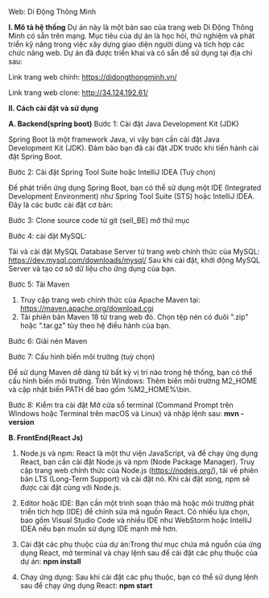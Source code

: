 Web: Di Động Thông Minh

**I. Mô tả hệ thống**
Dự án này là một bản sao của trang web Di Động Thông Minh có sẵn trên mạng. 
Mục tiêu của dự án là học hỏi, thử nghiệm và phát triển kỹ năng trong việc xây dựng giao diện người dùng
và tích hợp các chức năng web. Dự án đã được triển khai và có sẵn để sử dụng tại địa chỉ sau:

Link trang web chính: https://didongthongminh.vn/

Link trang web clone: http://34.124.192.61/

**II. Cách cài đặt và sử dụng**

**A. Backend(spring boot)**
Bước 1: Cài đặt Java Development Kit (JDK)

Spring Boot là một framework Java, vì vậy bạn cần cài đặt Java Development Kit (JDK). Đảm bảo bạn đã cài đặt JDK trước khi tiến hành cài đặt Spring Boot.

Bước 2: Cài đặt Spring Tool Suite hoặc IntelliJ IDEA (Tuỳ chọn)

Để phát triển ứng dụng Spring Boot, bạn có thể sử dụng một IDE (Integrated Development Environment) 
như Spring Tool Suite (STS) hoặc IntelliJ IDEA. Đây là các bước cài đặt cơ bản:

Bước 3: Clone source code từ git (sell_BE) mở thử mục

Bước 4: cài đặt MySQL:

Tải và cài đặt MySQL Database Server từ trang web chính thức của MySQL: https://dev.mysql.com/downloads/mysql/
Sau khi cài đặt, khởi động MySQL Server và tạo cơ sở dữ liệu cho ứng dụng của bạn.

Bước 5: Tải Maven
1. Truy cập trang web chính thức của Apache Maven tại: https://maven.apache.org/download.cgi
2. Tải phiên bản Maven 18 từ trang web đó. Chọn tệp nén có đuôi ".zip" hoặc ".tar.gz" tùy theo hệ điều hành của bạn.

Bước 6: Giải nén Maven

Bước 7: Cấu hình biến môi trường (tuỳ chọn)

Để sử dụng Maven dễ dàng từ bất kỳ vị trí nào trong hệ thống, bạn có thể cấu hình biến môi trường.
Trên Windows: Thêm biến môi trường M2_HOME và cập nhật biến PATH để bao gồm %M2_HOME%\bin.

Bước 8:  Kiểm tra cài đặt
Mở cửa sổ terminal (Command Prompt trên Windows hoặc Terminal trên macOS và Linux) và nhập lệnh sau: **mvn -version**

**B. FrontEnd(React Js)**
1. Node.js và npm: React là một thư viện JavaScript, và để chạy ứng dụng React, bạn cần cài đặt Node.js và npm (Node Package Manager).
Truy cập trang web chính thức của Node.js (https://nodejs.org/), tải về phiên bản LTS (Long-Term Support)
và cài đặt nó. Khi cài đặt xong, npm sẽ được cài đặt cùng với Node.js.

2. Editor hoặc IDE: Bạn cần một trình soạn thảo mã hoặc môi trường phát triển tích hợp (IDE) để chỉnh sửa mã nguồn React.
Có nhiều lựa chọn, bao gồm Visual Studio Code và nhiều IDE như WebStorm hoặc IntelliJ IDEA nếu bạn muốn sử dụng IDE mạnh mẽ hơn.

3. Cài đặt các phụ thuộc của dự án:Trong thư mục chứa mã nguồn của ứng dụng React, mở terminal và chạy lệnh sau để cài đặt các phụ thuộc của dự án: **npm install**
  
5. Chạy ứng dụng:  Sau khi cài đặt các phụ thuộc, bạn có thể sử dụng lệnh sau để chạy ứng dụng React: **npm start**





